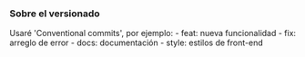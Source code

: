 ### Sobre el versionado

Usaré 'Conventional commits', por ejemplo: - feat: nueva funcionalidad - fix: arreglo de error - docs: documentación - style: estilos de front-end

